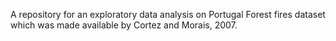 A repository for an exploratory data analysis on Portugal Forest fires dataset which was made available by Cortez and Morais, 2007.
